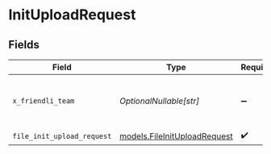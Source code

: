 # InitUploadRequest


## Fields

| Field                                                              | Type                                                               | Required                                                           | Description                                                        |
| ------------------------------------------------------------------ | ------------------------------------------------------------------ | ------------------------------------------------------------------ | ------------------------------------------------------------------ |
| `x_friendli_team`                                                  | *OptionalNullable[str]*                                            | :heavy_minus_sign:                                                 | ID of team to run requests as (optional parameter).                |
| `file_init_upload_request`                                         | [models.FileInitUploadRequest](../models/fileinituploadrequest.md) | :heavy_check_mark:                                                 | N/A                                                                |